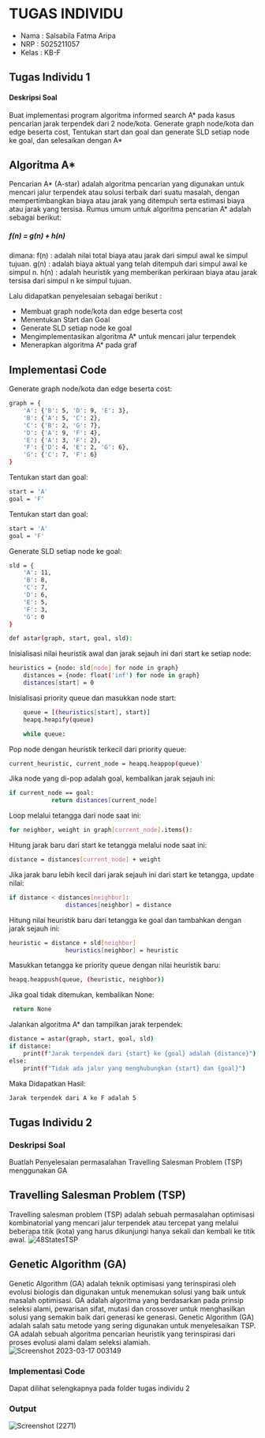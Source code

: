 # TUGAS INDIVIDU
- Nama    : Salsabila Fatma Aripa
- NRP     : 5025211057
- Kelas   : KB-F

## Tugas Individu 1
#### Deskripsi Soal
Buat implementasi program algoritma informed search A* pada kasus pencarian jarak terpendek dari 2 node/kota. Generate graph node/kota dan edge beserta cost, Tentukan start dan goal dan generate SLD setiap node ke goal, dan selesaikan dengan A*

## Algoritma A*
Pencarian A* (A-star) adalah algoritma pencarian yang digunakan untuk mencari jalur terpendek atau solusi terbaik dari suatu masalah, dengan mempertimbangkan biaya atau jarak yang ditempuh serta estimasi biaya atau jarak yang tersisa. Rumus umum untuk algoritma pencarian A* adalah sebagai berikut: 
##### f(n) = g(n) + h(n)
dimana: 
f(n) : adalah nilai total biaya atau jarak dari simpul awal ke simpul tujuan.
g(n) : adalah biaya aktual yang telah ditempuh dari simpul awal  ke simpul n. 
h(n)  : adalah heuristik yang memberikan perkiraan biaya atau jarak tersisa dari simpul n ke simpul tujuan.

Lalu didapatkan penyelesaian sebagai berikut :
- Membuat graph node/kota dan edge beserta cost
- Menentukan Start dan Goal
- Generate SLD setiap node ke goal
- Mengimplementasikan algoritma A* untuk mencari jalur terpendek
- Menerapkan algoritma A* pada graf

## Implementasi Code

Generate graph node/kota dan edge beserta cost:

```sh
graph = {
    'A': {'B': 5, 'D': 9, 'E': 3},
    'B': {'A': 5, 'C': 2},
    'C': {'B': 2, 'G': 7},
    'D': {'A': 9, 'F': 4},
    'E': {'A': 3, 'F': 2},
    'F': {'D': 4, 'E': 2, 'G': 6},
    'G': {'C': 7, 'F': 6}
}
```

Tentukan start dan goal:

```sh
start = 'A'
goal = 'F'
```
Tentukan start dan goal:

```sh
start = 'A'
goal = 'F'
```
Generate SLD setiap node ke goal:

```sh
sld = {
    'A': 11,
    'B': 8,
    'C': 7,
    'D': 6,
    'E': 5,
    'F': 3,
    'G': 0
}
```
```sh
def astar(graph, start, goal, sld):
```
Inisialisasi nilai heuristik awal dan jarak sejauh ini dari start ke setiap node:

```sh
heuristics = {node: sld[node] for node in graph}
    distances = {node: float('inf') for node in graph}
    distances[start] = 0

```
Inisialisasi priority queue dan masukkan node start:

```sh
    queue = [(heuristics[start], start)]
    heapq.heapify(queue)

    while queue:
```
Pop node dengan heuristik terkecil dari priority queue:

```sh
current_heuristic, current_node = heapq.heappop(queue)'
```
Jika node yang di-pop adalah goal, kembalikan jarak sejauh ini:

```sh
if current_node == goal:
            return distances[current_node]
```
Loop melalui tetangga dari node saat ini:

```sh
for neighbor, weight in graph[current_node].items():
```
Hitung jarak baru dari start ke tetangga melalui node saat ini:

```sh
distance = distances[current_node] + weight
```
Jika jarak baru lebih kecil dari jarak sejauh ini dari start ke tetangga, update nilai:

```sh
if distance < distances[neighbor]:
                distances[neighbor] = distance
```
Hitung nilai heuristik baru dari tetangga ke goal dan tambahkan dengan jarak sejauh ini:

```sh
heuristic = distance + sld[neighbor]
                heuristics[neighbor] = heuristic
```
Masukkan tetangga ke priority queue dengan nilai heuristik baru:

```sh
heapq.heappush(queue, (heuristic, neighbor))
```
Jika goal tidak ditemukan, kembalikan None:

```sh
 return None
```
Jalankan algoritma A* dan tampilkan jarak terpendek:

```sh
distance = astar(graph, start, goal, sld)
if distance:
    print(f"Jarak terpendek dari {start} ke {goal} adalah {distance}")
else:
    print(f"Tidak ada jalur yang menghubungkan {start} dan {goal}")
```
Maka Didapatkan Hasil:

```sh
Jarak terpendek dari A ke F adalah 5
```

## Tugas Individu 2
### Deskripsi Soal
Buatlah Penyelesaian permasalahan Travelling Salesman Problem (TSP) menggunakan GA

## Travelling Salesman Problem (TSP)
Travelling salesman problem (TSP) adalah sebuah permasalahan optimisasi kombinatorial yang mencari jalur terpendek atau tercepat yang melalui beberapa titik (kota) yang harus dikunjungi hanya sekali dan kembali ke titik awal.
![48StatesTSP](https://user-images.githubusercontent.com/114417418/225702957-0ee5a599-6f40-4d9a-bcf2-3ff52ce9320f.png)

## Genetic Algorithm (GA)
Genetic Algorithm (GA) adalah teknik optimisasi yang terinspirasi oleh evolusi biologis dan digunakan untuk menemukan solusi yang baik untuk masalah optimisasi. GA adalah algoritma yang berdasarkan pada prinsip seleksi alami, pewarisan sifat, mutasi dan crossover untuk menghasilkan solusi yang semakin baik dari generasi ke generasi. Genetic Algorithm (GA) adalah salah satu metode yang sering digunakan untuk menyelesaikan TSP. GA adalah sebuah algoritma pencarian heuristik yang terinspirasi dari proses evolusi alami dalam seleksi alamiah.
![Screenshot 2023-03-17 003149](https://user-images.githubusercontent.com/114417418/225704412-c8fafa02-c08c-4d66-baaa-2ff995aaeda7.png)

### Implementasi Code
Dapat dilihat selengkapnya pada folder tugas individu 2

### Output
![Screenshot (2271)](https://user-images.githubusercontent.com/114417418/225705467-27b683a4-8e43-41df-8792-a605a58f9fbe.png)


